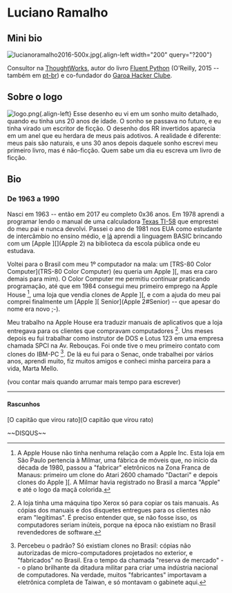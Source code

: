 # Luciano Ramalho

## Mini bio

![lucianoramalho2016-500x.jpg](/wiki/lucianoramalho2016-500x.jpg){.align-left
width="200" query="?200"}

Consultor na [ThoughtWorks](https://thoughtworks.com), autor do livro
[Fluent
Python](https://www.amazon.com/Fluent-Python-Concise-Effective-Programming/dp/1491946008/)
(O\'Reilly, 2015 \-- também em
[pt-br](https://www.amazon.com.br/Python-Fluente-Luciano-Ramalho/dp/857522462X))
e co-fundador do [Garoa Hacker Clube](https://garoa.net.br).

## Sobre o logo

![logo.png](/wiki/logo.png){.align-left} Esse desenho eu vi em um sonho
muito detalhado, quando eu tinha uns 20 anos de idade. O sonho se
passava no futuro, e eu tinha virado um escritor de ficção. O desenho
dos RR invertidos aparecia em um anel que eu herdara de meus pais
adotivos. A realidade é diferente: meus pais são naturais, e uns 30 anos
depois daquele sonho escrevi meu primeiro livro, mas é não-ficção. Quem
sabe um dia eu escreva um livro de ficção.

## Bio

### De 1963 a 1990

Nasci em 1963 \-- então em 2017 eu completo 0x36 anos. Em 1978 aprendi a
programar lendo o manual de uma calculadora [Texas TI-58](TI-58/59) que
emprestei do meu pai e nunca devolvi. Passei o ano de 1981 nos EUA como
estudante de intercâmbio no ensino médio, e
[lá](https://en.wikipedia.org/wiki/Harrisburg,_Illinois) aprendi a
linguagem BASIC brincando com um [Apple \]\[](Apple 2) na biblioteca da
escola pública onde eu estudava.

Voltei para o Brasil com meu 1º computador na mala: um
[TRS-80 Color Computer](TRS-80 Color Computer) (eu queria um Apple \]\[,
mas era caro demais para mim). O Color Computer me permitiu continuar
praticando programação, até que em 1984 consegui meu primeiro emprego na
Apple House [^1], uma loja que vendia clones de Apple \]\[, e com a
ajuda do meu pai comprei finalmente um [Apple \]\[
Senior](Apple 2#Senior) \-- que apesar do nome era novo ;-).

Meu trabalho na Apple House era traduzir manuais de aplicativos que a
loja entregava para os clientes que compravam computadores [^2]. Uns
meses depois eu fui trabalhar como instrutor de DOS e Lotus 123 em uma
empresa chamada SPCI na Av. Rebouças. Foi onde tive o meu primeiro
contato com clones do IBM-PC [^3]. De lá eu fui para o Senac, onde
trabalhei por vários anos, aprendi muito, fiz muitos amigos e conheci
minha parceira para a vida, Marta Mello.

(vou contar mais quando arrumar mais tempo para escrever)

------------------------------------------------------------------------

#### Rascunhos

[O capitão que virou rato](O capitão que virou rato)

\~\~DISQUS\~\~

[^1]: A Apple House não tinha nenhuma relação com a Apple Inc. Esta loja
    em São Paulo pertencia à Milmar, uma fábrica de móveis que, no
    início da década de 1980, passou a \"fabricar\" eletrônicos na Zona
    Franca de Manaus: primeiro um clone do Atari 2600 chamado
    \"Dactari\" e depois clones do Apple \]\[. A Milmar havia registrado
    no Brasil a marca \"Apple\" e até o logo da maçã colorida.

[^2]: A loja tinha uma máquina tipo Xerox só para copiar os tais
    manuais. As cópias dos manuais e dos disquetes entregues para os
    clientes não eram \"legítimas\". É preciso entender que, se não
    fosse isso, os computadores seriam inúteis, porque na época não
    existiam no Brasil revendedores de software.

[^3]: Percebeu o padrão? Só existiam clones no Brasil: cópias não
    autorizadas de micro-computadores projetados no exterior, e
    \"fabricados\" no Brasil. Era o tempo da chamada \"reserva de
    mercado\" \-- o plano brilhante da ditadura militar para criar uma
    indústria nacional de computadores. Na verdade, muitos
    \"fabricantes\" importavam a eletrônica completa de Taiwan, e só
    montavam o gabinete aqui.
